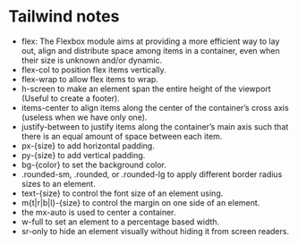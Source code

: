 # Tailwind notes

- flex: The Flexbox module aims at providing a more efficient way to lay out, align and distribute space among items in
  a container, even when their size is unknown and/or dynamic.
- flex-col to position flex items vertically.
- flex-wrap to allow flex items to wrap.
- h-screen to make an element span the entire height of the viewport (Useful to create a footer).
- items-center to align items along the center of the container’s cross axis (useless when we have only one).
- justify-between to justify items along the container’s main axis such that there is an equal amount of space between
  each item.
- px-{size} to add horizontal padding.
- py-{size} to add vertical padding.
- bg-{color} to set the background color.
- .rounded-sm, .rounded, or .rounded-lg to apply different border radius sizes to an element.
- text-{size} to control the font size of an element using.
- m{t|r|b|l}-{size} to control the margin on one side of an element.
- the mx-auto is used to center a container.
- w-full to set an element to a percentage based width.
- sr-only to hide an element visually without hiding it from screen readers.